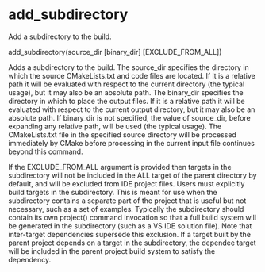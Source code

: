   

# add_subdirectory  
Add a subdirectory to the build.  

add_subdirectory(source_dir [binary_dir] [EXCLUDE_FROM_ALL])

  

Adds a subdirectory to the build.  The source_dir specifies the
directory in which the source CMakeLists.txt and code files are
located.  If it is a relative path it will be evaluated with respect
to the current directory (the typical usage), but it may also be an
absolute path.  The binary_dir specifies the directory in which to
place the output files.  If it is a relative path it will be evaluated
with respect to the current output directory, but it may also be an
absolute path.  If binary_dir is not specified, the value of
source_dir, before expanding any relative path, will be used (the
typical usage).  The CMakeLists.txt file in the specified source
directory will be processed immediately by CMake before processing in
the current input file continues beyond this command.  

If the EXCLUDE_FROM_ALL argument is provided then targets in the
subdirectory will not be included in the ALL target of the parent
directory by default, and will be excluded from IDE project files.
Users must explicitly build targets in the subdirectory.  This is
meant for use when the subdirectory contains a separate part of the
project that is useful but not necessary, such as a set of examples.
Typically the subdirectory should contain its own project()
command invocation so that a full build system will be generated in the
subdirectory (such as a VS IDE solution file).  Note that inter-target
dependencies supersede this exclusion.  If a target built by the
parent project depends on a target in the subdirectory, the dependee
target will be included in the parent project build system to satisfy
the dependency.  

